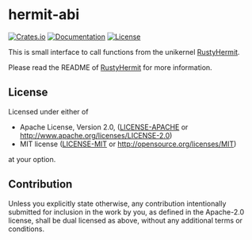 # hermit-abi

[![Crates.io](https://img.shields.io/crates/v/hermit-abi.svg)](https://crates.io/crates/hermit-abi)
[![Documentation](https://img.shields.io/badge/docs-latest-blue.svg)](https://hermitcore.github.io/rusty-hermit/hermit_abi/)
[![License](https://img.shields.io/crates/l/hermit-abi.svg)](https://img.shields.io/crates/l/hermit-abi.svg)

This is small interface to call functions from the unikernel [RustyHermit](https://github.com/hermitcore/libhermit-rs).

Please read the README of [RustyHermit](https://github.com/hermitcore/libhermit-rs) for more information.

## License

Licensed under either of

* Apache License, Version 2.0, ([LICENSE-APACHE](LICENSE-APACHE) or http://www.apache.org/licenses/LICENSE-2.0)
* MIT license ([LICENSE-MIT](LICENSE-MIT) or http://opensource.org/licenses/MIT)

at your option.

## Contribution

Unless you explicitly state otherwise, any contribution intentionally submitted for inclusion in the work by you, as defined in the Apache-2.0 license, shall be dual licensed as above, without any additional terms or conditions.
